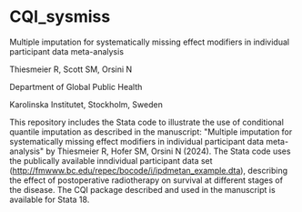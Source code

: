 # CQI_sysmiss
Multiple imputation for systematically missing effect modifiers in individual participant data meta-analysis

Thiesmeier R, Scott SM, Orsini N

Department of Global Public Health

Karolinska Institutet, Stockholm, Sweden

This repository includes the Stata code to illustrate the use of conditional quantile imputation as described in the manuscript: "Multiple imputation for systematically missing effect modifiers in individual participant data meta-analysis" by Thiesmeier R, Hofer SM, Orsini N (2024). The Stata code uses the publically available inndividual participant data set (http://fmwww.bc.edu/repec/bocode/i/ipdmetan_example.dta), describing the effect of postoperative radiotherapy on survival at different stages of the disease. The CQI package described and used in the manuscript is available for Stata 18.
